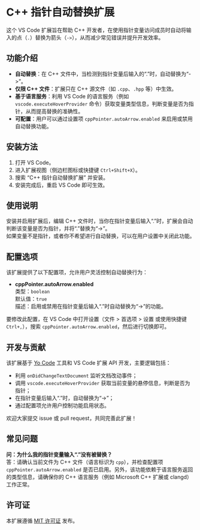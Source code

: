 # C++ 指针自动替换扩展

这个 VS Code 扩展旨在帮助 C++ 开发者，在使用指针变量访问成员时自动将输入的点（`.`）替换为箭头（`->`），从而减少常见错误并提升开发效率。

## 功能介绍

- **自动替换**：在 C++ 文件中，当检测到指针变量后输入的“.”时，自动替换为“->”。
- **仅限 C++ 文件**：扩展只在 C++ 源文件（如 `.cpp`、`.hpp` 等）中生效。
- **基于语言服务**：利用 VS Code 的语言服务（例如 `vscode.executeHoverProvider` 命令）获取变量类型信息，判断变量是否为指针，从而提高替换的准确性。
- **可配置**：用户可以通过设置项 `cppPointer.autoArrow.enabled` 来启用或禁用自动替换功能。

## 安装方法

1. 打开 VS Code。
2. 进入扩展视图（侧边栏图标或快捷键 `Ctrl+Shift+X`）。
3. 搜索 “C++ 指针自动替换扩展” 并安装。
4. 安装完成后，重启 VS Code 即可生效。

## 使用说明

安装并启用扩展后，编辑 C++ 文件时，当你在指针变量后输入“.”时，扩展会自动判断该变量是否为指针，并将“.”替换为“->”。  
如果变量不是指针，或者你不希望进行自动替换，可以在用户设置中关闭此功能。

## 配置选项

该扩展提供了以下配置项，允许用户灵活控制自动替换行为：

- **cppPointer.autoArrow.enabled**  
  类型：`boolean`  
  默认值：`true`  
  描述：启用或禁用在指针变量后输入“.”时自动替换为“->”的功能。

要修改此配置，在 VS Code 中打开设置（文件 > 首选项 > 设置 或使用快捷键 `Ctrl+,`），搜索 `cppPointer.autoArrow.enabled`，然后进行切换即可。

## 开发与贡献

该扩展基于 [Yo Code](https://code.visualstudio.com/api/get-started/your-first-extension) 工具和 VS Code 扩展 API 开发，主要逻辑包括：
- 利用 `onDidChangeTextDocument` 监听文档改动事件；
- 调用 `vscode.executeHoverProvider` 获取当前变量的悬停信息，判断是否为指针；
- 在指针变量后输入“.”时，自动替换为“->”；
- 通过配置项允许用户控制功能启用状态。

欢迎大家提交 issue 或 pull request，共同完善此扩展！

## 常见问题

**问：为什么我的指针变量输入“.”没有被替换？**  
答：请确认当前文件为 C++ 文件（语言标识为 `cpp`），并检查配置项 `cppPointer.autoArrow.enabled` 是否已启用。另外，该功能依赖于语言服务返回的类型信息，请确保你的 C++ 语言服务（例如 Microsoft C++ 扩展或 clangd）工作正常。

## 许可证

本扩展遵循 [MIT 许可证](LICENSE) 发布。
